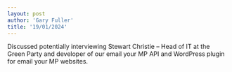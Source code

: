```yaml
---
layout: post
author: 'Gary Fuller'
title: '19/01/2024'
---
```


Discussed potentially interviewing Stewart Christie – Head of IT at the Green Party and developer of our email your MP API and WordPress plugin for email your MP websites.
